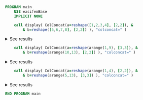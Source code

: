 ```fortran
PROGRAM main
    USE easifemBase
    IMPLICIT NONE
```

```fortran
    call display( ColConcat(a=reshape([1,2,3,4], [2,2]), &
        & b=reshape([5,6,7,8], [2,2]) ), "colconcat=" )
```

<details>
<summary>See results</summary>
<div>

```txt title="results"
colconcat=
----------
1  3  5  7
2  4  6  8
```

</div>
</details>

```fortran
    call display( ColConcat(a=reshape(arange(1,9), [3,3]), &
        & b=reshape(arange(10,13), [2,2]) ), "colconcat=" )
```

<details>
<summary>See results</summary>
<div>

```txt title="results"
    colconcat=    
------------------
 1   4   7  10  12
 2   5   8  11  13
 3   6   9   0   0
```

</div>
</details>

```fortran
    call display( ColConcat(a=reshape(arange(1,4), [2,2]), &
        & b=reshape(arange(5,13), [3,3]) ), "colconcat=" )
```

<details>
<summary>See results</summary>
<div>

```txt title="results"
    colconcat=    
------------------
 1   3   5   8  11
 2   4   6   9  12
 0   0   7  10  13
```

</div>
</details>

```fortran
END PROGRAM main
```
